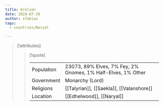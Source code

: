 ```yaml
---
title: Krelien
date: 2024-07-29
author: sfakias
tags:
  - countries/Naryal

---
```

> [!attributes]
> 
> > [!quote]
> >
> > | | |
> > | --- | --- |
> > | Population | 23073, 89% Elves, 7% Fey, 2% Gnomes, 1% Half-Elves, 1% Other |
> > | Government | Monarchy (Lord) |
> > | Religions | [[Talyrian]], [[Saekla]], [[Valanshore]] |
> > | Location | [[Edhelwood]], [[Naryal]] |
